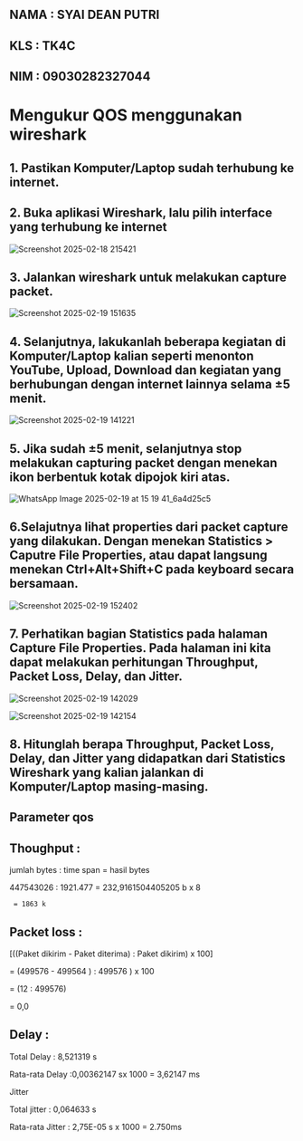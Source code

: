 ## NAMA : SYAI DEAN PUTRI
## KLS  : TK4C
## NIM  : 09030282327044

# Mengukur QOS menggunakan wireshark

## 1. Pastikan Komputer/Laptop sudah terhubung ke internet.
   
## 2. Buka aplikasi Wireshark, lalu pilih interface yang terhubung ke internet
![Screenshot 2025-02-18 215421](https://github.com/user-attachments/assets/5bd4dce5-0e03-4fad-815a-20de26d3f81c)

## 3. Jalankan wireshark untuk melakukan capture packet.
![Screenshot 2025-02-19 151635](https://github.com/user-attachments/assets/6972dfb4-4511-4d9b-970e-b06cabe02b09)

## 4. Selanjutnya, lakukanlah beberapa kegiatan di Komputer/Laptop kalian seperti menonton YouTube, Upload, Download dan kegiatan yang berhubungan dengan internet lainnya selama ±5 menit.
![Screenshot 2025-02-19 141221](https://github.com/user-attachments/assets/29573347-b320-4c16-b5ae-617f4e1420ec)


## 5. Jika sudah ±5 menit, selanjutnya stop melakukan capturing packet dengan menekan ikon berbentuk kotak dipojok kiri atas.
![WhatsApp Image 2025-02-19 at 15 19 41_6a4d25c5](https://github.com/user-attachments/assets/8bab0871-3e32-4a15-9be7-a4a91d5eab86)

## 6.Selajutnya lihat properties dari packet capture yang dilakukan. Dengan menekan Statistics > Caputre File Properties, atau dapat langsung menekan Ctrl+Alt+Shift+C pada keyboard secara bersamaan. 
![Screenshot 2025-02-19 152402](https://github.com/user-attachments/assets/6029e645-f5c0-443b-b194-6f188568e2a9)

## 7. Perhatikan bagian Statistics pada halaman Capture File Properties. Pada halaman ini kita dapat melakukan perhitungan Throughput, Packet Loss, Delay, dan Jitter.
![Screenshot 2025-02-19 142029](https://github.com/user-attachments/assets/e5062c4b-1233-4866-b704-4639f4711391)

![Screenshot 2025-02-19 142154](https://github.com/user-attachments/assets/ea547ab8-116a-4f8b-9685-96f33a733723)


## 8. Hitunglah berapa Throughput, Packet Loss, Delay, dan Jitter yang didapatkan dari Statistics Wireshark yang kalian jalankan di Komputer/Laptop masing-masing. 

## Parameter qos 

## Thoughput :

jumlah bytes : time span = hasil bytes

447543026 : 1921.477 = 232,9161504405205  b x 8 

     = 1863 k



## Packet loss :

[((Paket dikirim - Paket diterima)  : Paket dikirim) x 100]
	
 = (499576  - 499564 ) : 499576  ) x 100

 = (12 : 499576)

   = 0,0


## Delay :

Total Delay 	: 8,521319 s	


Rata-rata Delay :0,00362147 sx 1000 = 3,62147 ms 



Jitter

Total jitter	 : 0,064633 s


Rata-rata Jitter : 2,75E-05 s x 1000 = 2.750ms


